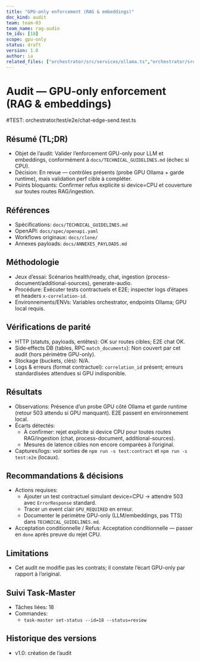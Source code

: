 ```yaml
---
title: "GPU-only enforcement (RAG & embeddings)"
doc_kind: audit
team: team-03
team_name: rag-audio
tm_ids: [18]
scope: gpu-only
status: draft
version: 1.0
author: ia
related_files: ["orchestrator/src/services/ollama.ts","orchestrator/src/app.ts"]
---
```


# Audit — GPU-only enforcement (RAG & embeddings)

#TEST: orchestrator/test/e2e/chat-edge-send.test.ts

## Résumé (TL;DR)

- Objet de l’audit: Valider l’enforcement GPU-only pour LLM et embeddings, conformément à `docs/TECHNICAL_GUIDELINES.md` (échec si CPU).
- Décision: En revue — contrôles présents (probe GPU Ollama + garde runtime), mais validation perf cible à compléter.
- Points bloquants: Confirmer refus explicite si device=CPU et couverture sur toutes routes RAG/ingestion.

## Références

- Spécifications: `docs/TECHNICAL_GUIDELINES.md`
- OpenAPI: `docs/spec/openapi.yaml`
- Workflows originaux: `docs/clone/`
- Annexes payloads: `docs/ANNEXES_PAYLOADS.md`

## Méthodologie

- Jeux d’essai: Scénarios health/ready, chat, ingestion (process-document/additional-sources), generate-audio.
- Procédure: Exécuter tests contractuels et E2E; inspecter logs d’étapes et headers `x-correlation-id`.
- Environnements/ENVs: Variables orchestrator, endpoints Ollama; GPU local requis.

## Vérifications de parité

- HTTP (statuts, payloads, entêtes): OK sur routes cibles; E2E chat OK.
- Side‑effects DB (tables, RPC `match_documents`): Non couvert par cet audit (hors périmètre GPU-only).
- Stockage (buckets, clés): N/A.
- Logs & erreurs (format contractuel): `correlation_id` présent; erreurs standardisées attendues si GPU indisponible.

## Résultats

- Observations: Présence d’un probe GPU côté Ollama et garde runtime (retour 503 attendu si GPU manquant). E2E passent en environnement local.
- Écarts détectés:
  - À confirmer: rejet explicite si device CPU pour toutes routes RAG/ingestion (chat, process-document, additional-sources).
  - Mesures de latence cibles non encore comparées à l’original.
- Captures/logs: voir sorties de `npm run -s test:contract` et `npm run -s test:e2e` (locaux).

## Recommandations & décisions

- Actions requises:
  - Ajouter un test contractuel simulant device=CPU → attendre 503 avec `ErrorResponse` standard.
  - Tracer un event clair `GPU_REQUIRED` en erreur.
  - Documenter le périmètre GPU-only (LLM/embeddings, pas TTS) dans `TECHNICAL_GUIDELINES.md`.
- Acceptation conditionnelle / Refus: Acceptation conditionnelle — passer en `done` après preuve du rejet CPU.

## Limitations

- Cet audit ne modifie pas les contrats; il constate l’écart GPU-only par rapport à l’original.

## Suivi Task‑Master

- Tâches liées: 18
- Commandes:
  - `task-master set-status --id=18 --status=review`

## Historique des versions

- v1.0: création de l’audit
